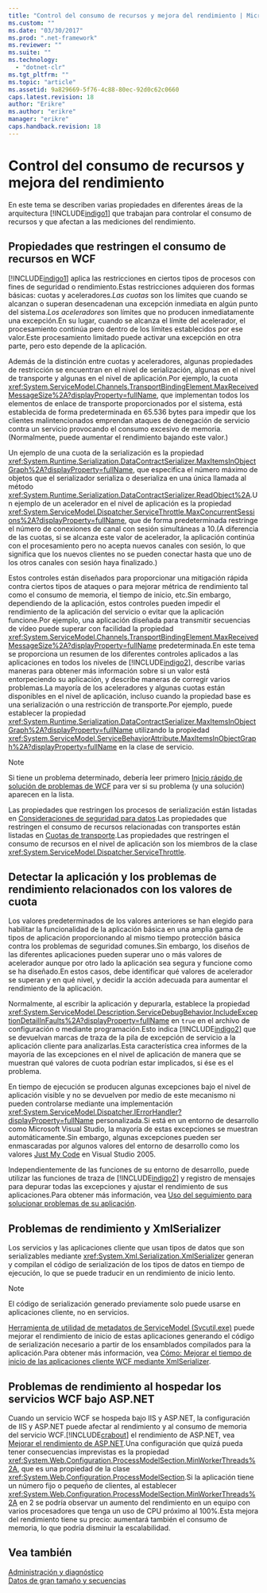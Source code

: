 ```yaml
---
title: "Control del consumo de recursos y mejora del rendimiento | Microsoft Docs"
ms.custom: ""
ms.date: "03/30/2017"
ms.prod: ".net-framework"
ms.reviewer: ""
ms.suite: ""
ms.technology: 
  - "dotnet-clr"
ms.tgt_pltfrm: ""
ms.topic: "article"
ms.assetid: 9a829669-5f76-4c88-80ec-92d0c62c0660
caps.latest.revision: 18
author: "Erikre"
ms.author: "erikre"
manager: "erikre"
caps.handback.revision: 18
---
```

# Control del consumo de recursos y mejora del rendimiento
En este tema se describen varias propiedades en diferentes áreas de la arquitectura [!INCLUDE[indigo1](../../../includes/indigo1-md.md)] que trabajan para controlar el consumo de recursos y que afectan a las mediciones del rendimiento.  
  
## Propiedades que restringen el consumo de recursos en WCF  
 [!INCLUDE[indigo1](../../../includes/indigo1-md.md)] aplica las restricciones en ciertos tipos de procesos con fines de seguridad o rendimiento.Estas restricciones adquieren dos formas básicas: cuotas y aceleradores.*Las cuotas* son los límites que cuando se alcanzan o superan desencadenan una excepción inmediata en algún punto del sistema.*Los aceleradores* son límites que no producen inmediatamente una excepción.En su lugar, cuando se alcanza el límite del acelerador, el procesamiento continúa pero dentro de los límites establecidos por ese valor.Este procesamiento limitado puede activar una excepción en otra parte, pero esto depende de la aplicación.  
  
 Además de la distinción entre cuotas y aceleradores, algunas propiedades de restricción se encuentran en el nivel de serialización, algunas en el nivel de transporte y algunas en el nivel de aplicación.Por ejemplo, la cuota <xref:System.ServiceModel.Channels.TransportBindingElement.MaxReceivedMessageSize%2A?displayProperty=fullName>, que implementan todos los elementos de enlace de transporte proporcionados por el sistema, está establecida de forma predeterminada en 65.536 bytes para impedir que los clientes malintencionados emprendan ataques de denegación de servicio contra un servicio provocando el consumo excesivo de memoria.\(Normalmente, puede aumentar el rendimiento bajando este valor.\)  
  
 Un ejemplo de una cuota de la serialización es la propiedad <xref:System.Runtime.Serialization.DataContractSerializer.MaxItemsInObjectGraph%2A?displayProperty=fullName>, que especifica el número máximo de objetos que el serializador serializa o deserializa en una única llamada al método <xref:System.Runtime.Serialization.DataContractSerializer.ReadObject%2A>.Un ejemplo de un acelerador en el nivel de aplicación es la propiedad <xref:System.ServiceModel.Dispatcher.ServiceThrottle.MaxConcurrentSessions%2A?displayProperty=fullName>, que de forma predeterminada restringe el número de conexiones de canal con sesión simultáneas a 10.\(A diferencia de las cuotas, si se alcanza este valor de acelerador, la aplicación continúa con el procesamiento pero no acepta nuevos canales con sesión, lo que significa que los nuevos clientes no se pueden conectar hasta que uno de los otros canales con sesión haya finalizado.\)  
  
 Estos controles están diseñados para proporcionar una mitigación rápida contra ciertos tipos de ataques o para mejorar métrica de rendimiento tal como el consumo de memoria, el tiempo de inicio, etc.Sin embargo, dependiendo de la aplicación, estos controles pueden impedir el rendimiento de la aplicación del servicio o evitar que la aplicación funcione.Por ejemplo, una aplicación diseñada para transmitir secuencias de vídeo puede superar con facilidad la propiedad <xref:System.ServiceModel.Channels.TransportBindingElement.MaxReceivedMessageSize%2A?displayProperty=fullName> predeterminada.En este tema se proporciona un resumen de los diferentes controles aplicados a las aplicaciones en todos los niveles de [!INCLUDE[indigo2](../../../includes/indigo2-md.md)], describe varias maneras para obtener más información sobre si un valor está entorpeciendo su aplicación, y describe maneras de corregir varios problemas.La mayoría de los aceleradores y algunas cuotas están disponibles en el nivel de aplicación, incluso cuando la propiedad base es una serialización o una restricción de transporte.Por ejemplo, puede establecer la propiedad <xref:System.Runtime.Serialization.DataContractSerializer.MaxItemsInObjectGraph%2A?displayProperty=fullName> utilizando la propiedad <xref:System.ServiceModel.ServiceBehaviorAttribute.MaxItemsInObjectGraph%2A?displayProperty=fullName> en la clase de servicio.  
  
> [!NOTE]
>  Si tiene un problema determinado, debería leer primero [Inicio rápido de solución de problemas de WCF](../../../docs/framework/wcf/wcf-troubleshooting-quickstart.md) para ver si su problema \(y una solución\) aparecen en la lista.  
  
 Las propiedades que restringen los procesos de serialización están listadas en [Consideraciones de seguridad para datos](../../../docs/framework/wcf/feature-details/security-considerations-for-data.md).Las propiedades que restringen el consumo de recursos relacionadas con transportes están listadas en [Cuotas de transporte](../../../docs/framework/wcf/feature-details/transport-quotas.md).Las propiedades que restringen el consumo de recursos en el nivel de aplicación son los miembros de la clase <xref:System.ServiceModel.Dispatcher.ServiceThrottle>.  
  
## Detectar la aplicación y los problemas de rendimiento relacionados con los valores de cuota  
 Los valores predeterminados de los valores anteriores se han elegido para habilitar la funcionalidad de la aplicación básica en una amplia gama de tipos de aplicación proporcionando al mismo tiempo protección básica contra los problemas de seguridad comunes.Sin embargo, los diseños de las diferentes aplicaciones pueden superar uno o más valores de acelerador aunque por otro lado la aplicación sea segura y funcione como se ha diseñado.En estos casos, debe identificar qué valores de acelerador se superan y en qué nivel, y decidir la acción adecuada para aumentar el rendimiento de la aplicación.  
  
 Normalmente, al escribir la aplicación y depurarla, establece la propiedad <xref:System.ServiceModel.Description.ServiceDebugBehavior.IncludeExceptionDetailInFaults%2A?displayProperty=fullName> en `true` en el archivo de configuración o mediante programación.Esto indica [!INCLUDE[indigo2](../../../includes/indigo2-md.md)] que se devuelvan marcas de traza de la pila de excepción de servicio a la aplicación cliente para analizarlas.Esta característica crea informes de la mayoría de las excepciones en el nivel de aplicación de manera que se muestran qué valores de cuota podrían estar implicados, si ése es el problema.  
  
 En tiempo de ejecución se producen algunas excepciones bajo el nivel de aplicación visible y no se devuelven por medio de este mecanismo ni pueden controlarse mediante una implementación <xref:System.ServiceModel.Dispatcher.IErrorHandler?displayProperty=fullName> personalizada.Si está en un entorno de desarrollo como Microsoft Visual Studio, la mayoría de estas excepciones se muestran automáticamente.Sin embargo, algunas excepciones pueden ser enmascaradas por algunos valores del entorno de desarrollo como los valores [Just My Code](http://go.microsoft.com/fwlink/?LinkId=82174) en Visual Studio 2005.  
  
 Independientemente de las funciones de su entorno de desarrollo, puede utilizar las funciones de traza de [!INCLUDE[indigo2](../../../includes/indigo2-md.md)] y registro de mensajes para depurar todas las excepciones y ajustar el rendimiento de sus aplicaciones.Para obtener más información, vea [Uso del seguimiento para solucionar problemas de su aplicación](../../../docs/framework/wcf/diagnostics/tracing/using-tracing-to-troubleshoot-your-application.md).  
  
## Problemas de rendimiento y XmlSerializer  
 Los servicios y las aplicaciones cliente que usan tipos de datos que son serializables mediante <xref:System.Xml.Serialization.XmlSerializer> generan y compilan el código de serialización de los tipos de datos en tiempo de ejecución, lo que se puede traducir en un rendimiento de inicio lento.  
  
> [!NOTE]
>  El código de serialización generado previamente solo puede usarse en aplicaciones cliente, no en servicios.  
  
 [Herramienta de utilidad de metadatos de ServiceModel \(Svcutil.exe\)](../../../docs/framework/wcf/servicemodel-metadata-utility-tool-svcutil-exe.md) puede mejorar el rendimiento de inicio de estas aplicaciones generando el código de serialización necesario a partir de los ensamblados compilados para la aplicación.Para obtener más información, vea [Cómo: Mejorar el tiempo de inicio de las aplicaciones cliente WCF mediante XmlSerializer](../../../docs/framework/wcf/feature-details/startup-time-of-wcf-client-applications-using-the-xmlserializer.md).  
  
## Problemas de rendimiento al hospedar los servicios WCF bajo ASP.NET  
 Cuando un servicio WCF se hospeda bajo IIS y ASP.NET, la configuración de IIS y ASP.NET puede afectar al rendimiento y al consumo de memoria del servicio WCF.[!INCLUDE[crabout](../../../includes/crabout-md.md)] el rendimiento de ASP.NET, vea [Mejorar el rendimiento de ASP.NET](http://go.microsoft.com/fwlink/?LinkId=186462).Una configuración que quizá pueda tener consecuencias imprevistas es la propiedad <xref:System.Web.Configuration.ProcessModelSection.MinWorkerThreads%2A>, que es una propiedad de la clase <xref:System.Web.Configuration.ProcessModelSection>.Si la aplicación tiene un número fijo o pequeño de clientes, al establecer <xref:System.Web.Configuration.ProcessModelSection.MinWorkerThreads%2A> en 2 se podría observar un aumento del rendimiento en un equipo con varios procesadores que tenga un uso de CPU próximo al 100%.Esta mejora del rendimiento tiene su precio: aumentará también el consumo de memoria, lo que podría disminuir la escalabilidad.  
  
## Vea también  
 [Administración y diagnóstico](../../../docs/framework/wcf/diagnostics/index.md)   
 [Datos de gran tamaño y secuencias](../../../docs/framework/wcf/feature-details/large-data-and-streaming.md)